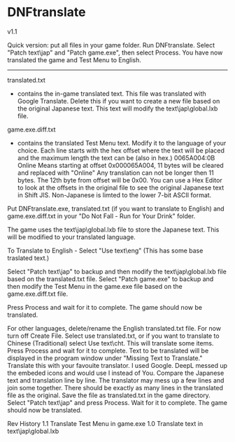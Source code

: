 # DNFtranslate
v1.1

Quick version:  put all files in your game folder.  Run DNFtranslate.  Select "Patch text\jap" and "Patch game.exe", then select Process.  You have now translated the game and Test Menu to English.

----------

translated.txt
- contains the in-game translated text.  This file was translated with Google Translate.  Delete this if you want to create a new file based on the original Japanese text.
This text will modify the text\jap\global.lxb file.

game.exe.diff.txt
- contains the translated Test Menu text.  Modify it to the language of your choice.
Each line starts with the hex offset where the text will be placed and the maximum length the text can be (also in hex.)
0065A004:0B Online
Means starting at offset 0x000065A004, 11 bytes will be cleared and replaced with "Online"
Any translation can not be longer then 11 bytes.  The 12th byte from offset will be 0x00.
You can use a Hex Editor to look at the offsets in the original file to see the original Japanese text in Shift JIS.
Non-Japanese is limted to the lower 7-bit ASCII format.

Put DNFtranslate.exe, translated.txt (if you want to translate to English) and game.exe.diff.txt in your "Do Not Fall - Run for Your Drink" folder.

The game uses the text\jap\global.lxb file to store the Japanese text.  This will be modified to your translated language.

To Translate to English - Select "Use text\eng" (This has some base traslated text.)

Select "Patch text\jap" to backup and then modify the text\jap\global.lxb file based on the translated.txt file.
Select "Patch game.exe"  to backup and then modify the Test Menu in the game.exe file based on the game.exe.diff.txt file.

Press Process and wait for it to complete.  The game should now be translated.

For other languages, delete/rename the English translated.txt file.
For now turn off Create File.
Select use translated.txt, or if you want to translate to Chinese (Traditional) select Use text\cht.  This will translate some items.
Press Process and wait for it to complete.
Text to be translated will be displayed in the program window under "Missing Text to Translate."
Translate this with your favouite translator.  I used Google.  DeepL messed up the embeded icons and would use I instead of You.
Compare the Japanese text and translation line by line.  The translator may mess up a few lines and join some together.  There should be exactly as many lines in the translated file as the original.
Save the file as translated.txt in the game directory.
Select "Patch text\jap" and press Process.  Wait for it to complete.  The game should now be translated.

Rev History
1.1 Translate Test Menu in game.exe
1.0 Translate text in text\jap\global.lxb
